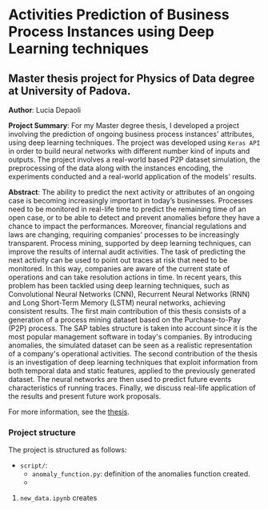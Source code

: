 # Activities Prediction of Business Process Instances using Deep Learning techniques
## Master thesis project for Physics of Data degree at University of Padova.

**Author**: Lucia Depaoli

**Project Summary**: For my Master degree thesis, I developed a project involving the prediction of ongoing business process instances' attributes, using deep learning techniques. The project was developed using `Keras API` in order to build neural networks with different number kind of inputs and outputs. The project involves a real-world based P2P dataset simulation, the preprocessing of the data along with the instances encoding, the experiments conducted and a real-world application of the models' results.

**Abstract**: The ability to predict the next activity or attributes of an ongoing case is becoming increasingly important in today’s businesses. Processes need to be monitored in real-life time to predict the remaining time of an open case, or to be able to detect and prevent anomalies before they have a chance to impact the performances. Moreover, financial regulations and laws are changing, requiring companies' processes to be increasingly transparent. Process mining, supported by deep learning techniques, can improve the results of internal audit activities. The task of predicting the next activity can be used to point out traces at risk that need to be monitored. In this way, companies are aware of the current state of operations and can take resolution actions in time. In recent years, this problem has been tackled using deep learning techniques, such as Convolutional Neural Networks (CNN), Recurrent Neural Networks (RNN) and Long Short-Term Memory (LSTM) neural networks, achieving consistent results.
The first main contribution of this thesis consists of a generation of a process mining dataset based on the Purchase-to-Pay (P2P) process. The SAP tables structure is taken into account since it is the most popular management software in today's companies. By introducing anomalies, the simulated dataset can be seen as a realistic representation of a company's operational activities.
The second contribution of the thesis is an investigation of deep learning techniques that exploit information from both temporal data and static features, applied to the previously generated dataset. The neural networks are then used to predict future events characteristics of running traces.
Finally, we discuss real-life application of the results and present future work proposals.

For more information, see the [thesis](xxx).

### Project structure
The project is structured as follows:
- `script/`:
  - `anomaly_function.py`: definition of the anomalies function created.
  - 

1. `new_data.ipynb` creates 
